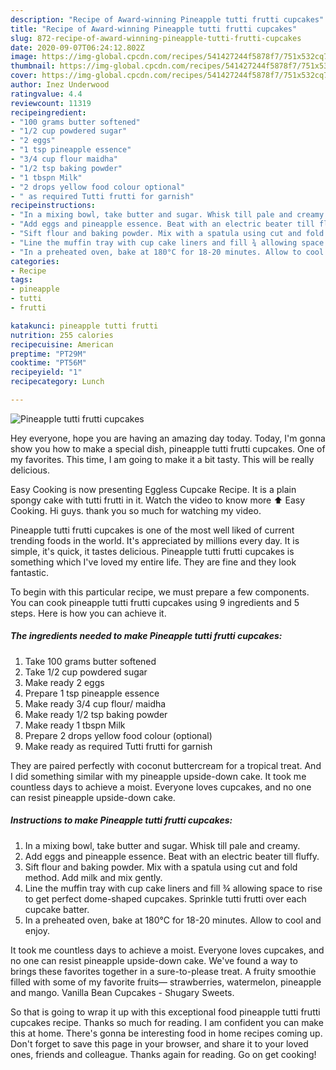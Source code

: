 ```yaml
---
description: "Recipe of Award-winning Pineapple tutti frutti cupcakes"
title: "Recipe of Award-winning Pineapple tutti frutti cupcakes"
slug: 872-recipe-of-award-winning-pineapple-tutti-frutti-cupcakes
date: 2020-09-07T06:24:12.802Z
image: https://img-global.cpcdn.com/recipes/541427244f5878f7/751x532cq70/pineapple-tutti-frutti-cupcakes-recipe-main-photo.jpg
thumbnail: https://img-global.cpcdn.com/recipes/541427244f5878f7/751x532cq70/pineapple-tutti-frutti-cupcakes-recipe-main-photo.jpg
cover: https://img-global.cpcdn.com/recipes/541427244f5878f7/751x532cq70/pineapple-tutti-frutti-cupcakes-recipe-main-photo.jpg
author: Inez Underwood
ratingvalue: 4.4
reviewcount: 11319
recipeingredient:
- "100 grams butter softened"
- "1/2 cup powdered sugar"
- "2 eggs"
- "1 tsp pineapple essence"
- "3/4 cup flour maidha"
- "1/2 tsp baking powder"
- "1 tbspn Milk"
- "2 drops yellow food colour optional"
- " as required Tutti frutti for garnish"
recipeinstructions:
- "In a mixing bowl, take butter and sugar. Whisk till pale and creamy."
- "Add eggs and pineapple essence. Beat with an electric beater till fluffy."
- "Sift flour and baking powder. Mix with a spatula using cut and fold method. Add milk and mix gently."
- "Line the muffin tray with cup cake liners and fill ¾ allowing space to rise to get perfect dome-shaped cupcakes. Sprinkle tutti frutti over each cupcake batter."
- "In a preheated oven, bake at 180°C for 18-20 minutes. Allow to cool and enjoy."
categories:
- Recipe
tags:
- pineapple
- tutti
- frutti

katakunci: pineapple tutti frutti 
nutrition: 255 calories
recipecuisine: American
preptime: "PT29M"
cooktime: "PT56M"
recipeyield: "1"
recipecategory: Lunch

---
```



![Pineapple tutti frutti cupcakes](https://img-global.cpcdn.com/recipes/541427244f5878f7/751x532cq70/pineapple-tutti-frutti-cupcakes-recipe-main-photo.jpg)

Hey everyone, hope you are having an amazing day today. Today, I'm gonna show you how to make a special dish, pineapple tutti frutti cupcakes. One of my favorites. This time, I am going to make it a bit tasty. This will be really delicious.

Easy Cooking is now presenting Eggless Cupcake Recipe. It is a plain spongy cake with tutti frutti in it. Watch the video to know more ⬆ Easy Cooking. Hi guys. thank you so much for watching my video.

Pineapple tutti frutti cupcakes is one of the most well liked of current trending foods in the world. It's appreciated by millions every day. It is simple, it's quick, it tastes delicious. Pineapple tutti frutti cupcakes is something which I've loved my entire life. They are fine and they look fantastic.


To begin with this particular recipe, we must prepare a few components. You can cook pineapple tutti frutti cupcakes using 9 ingredients and 5 steps. Here is how you can achieve it.

<!--inarticleads1-->

##### The ingredients needed to make Pineapple tutti frutti cupcakes:

1. Take 100 grams butter softened
1. Take 1/2 cup powdered sugar
1. Make ready 2 eggs
1. Prepare 1 tsp pineapple essence
1. Make ready 3/4 cup flour/ maidha
1. Make ready 1/2 tsp baking powder
1. Make ready 1 tbspn Milk
1. Prepare 2 drops yellow food colour (optional)
1. Make ready  as required Tutti frutti for garnish


They are paired perfectly with coconut buttercream for a tropical treat. And I did something similar with my pineapple upside-down cake. It took me countless days to achieve a moist. Everyone loves cupcakes, and no one can resist pineapple upside-down cake. 

<!--inarticleads2-->

##### Instructions to make Pineapple tutti frutti cupcakes:

1. In a mixing bowl, take butter and sugar. Whisk till pale and creamy.
1. Add eggs and pineapple essence. Beat with an electric beater till fluffy.
1. Sift flour and baking powder. Mix with a spatula using cut and fold method. Add milk and mix gently.
1. Line the muffin tray with cup cake liners and fill ¾ allowing space to rise to get perfect dome-shaped cupcakes. Sprinkle tutti frutti over each cupcake batter.
1. In a preheated oven, bake at 180°C for 18-20 minutes. Allow to cool and enjoy.


It took me countless days to achieve a moist. Everyone loves cupcakes, and no one can resist pineapple upside-down cake. We&#39;ve found a way to brings these favorites together in a sure-to-please treat. A fruity smoothie filled with some of my favorite fruits— strawberries, watermelon, pineapple and mango. Vanilla Bean Cupcakes - Shugary Sweets. 

So that is going to wrap it up with this exceptional food pineapple tutti frutti cupcakes recipe. Thanks so much for reading. I am confident you can make this at home. There's gonna be interesting food in home recipes coming up. Don't forget to save this page in your browser, and share it to your loved ones, friends and colleague. Thanks again for reading. Go on get cooking!

